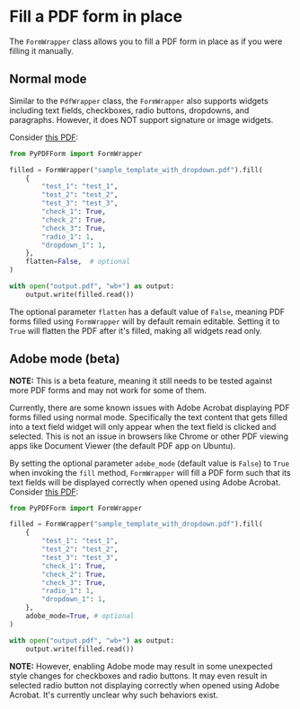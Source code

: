 # Fill a PDF form in place

The `FormWrapper` class allows you to fill a PDF form in place as if you were filling it manually.

## Normal mode

Similar to the `PdfWrapper` class, the `FormWrapper` also supports widgets including text fields, checkboxes, radio 
buttons, dropdowns, and paragraphs. However, it does NOT support signature or image widgets.

Consider [this PDF](https://github.com/chinapandaman/PyPDFForm/raw/master/pdf_samples/dropdown/sample_template_with_dropdown.pdf):

```python
from PyPDFForm import FormWrapper

filled = FormWrapper("sample_template_with_dropdown.pdf").fill(
    {
        "test_1": "test_1",
        "test_2": "test_2",
        "test_3": "test_3",
        "check_1": True,
        "check_2": True,
        "check_3": True,
        "radio_1": 1,
        "dropdown_1": 1,
    },
    flatten=False,  # optional
)

with open("output.pdf", "wb+") as output:
    output.write(filled.read())
```

The optional parameter `flatten` has a default value of `False`, meaning PDF forms filled using `FormWrapper` will by 
default remain editable. Setting it to `True` will flatten the PDF after it's filled, making all widgets read only.

## Adobe mode (beta)

**NOTE:** This is a beta feature, meaning it still needs to be tested against more PDF forms and may not work for 
some of them.

Currently, there are some known issues with Adobe Acrobat displaying PDF forms filled using normal mode. 
Specifically the text content that gets filled into a text field widget will only appear when the text field is clicked 
and selected. This is not an issue in browsers like Chrome or other PDF viewing apps like Document Viewer 
(the default PDF app on Ubuntu).

By setting the optional parameter `adobe_mode` (default value is `False`) to `True` when invoking the `fill` 
method, `FormWrapper` will fill a PDF form such that its text 
fields will be displayed correctly when opened using Adobe Acrobat. Consider [this PDF](https://github.com/chinapandaman/PyPDFForm/raw/master/pdf_samples/dropdown/sample_template_with_dropdown.pdf):

```python
from PyPDFForm import FormWrapper

filled = FormWrapper("sample_template_with_dropdown.pdf").fill(
    {
        "test_1": "test_1",
        "test_2": "test_2",
        "test_3": "test_3",
        "check_1": True,
        "check_2": True,
        "check_3": True,
        "radio_1": 1,
        "dropdown_1": 1,
    },
    adobe_mode=True, # optional
)

with open("output.pdf", "wb+") as output:
    output.write(filled.read())
```

**NOTE:** However, enabling Adobe mode may result in some unexpected style changes for checkboxes and radio buttons. It 
may even result in selected radio button not displaying correctly when opened using Adobe Acrobat. It's currently 
unclear why such behaviors exist.
